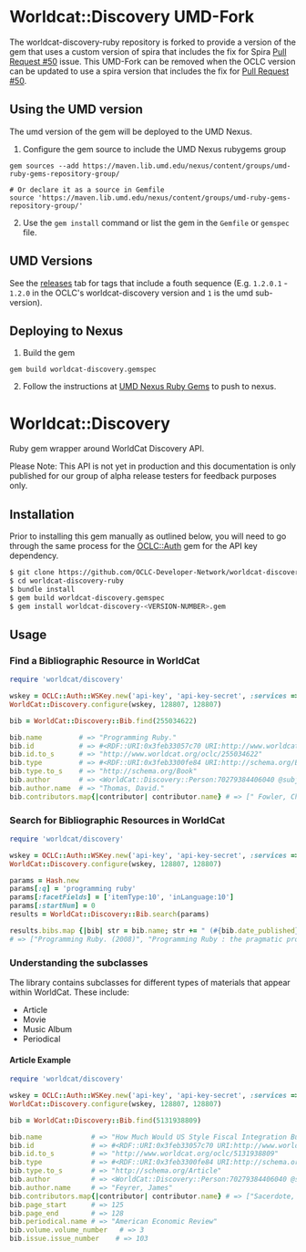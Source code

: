 # Worldcat::Discovery UMD-Fork
The worldcat-discovery-ruby repository is forked to provide a version of the gem
that uses a custom version of spira that includes the fix for Spira
[Pull Request #50][pr-50] issue. This UMD-Fork can be removed when the OCLC
version can be updated to use a spira version that includes the fix for
[Pull Request #50][pr-50].

## Using the UMD version

The umd version of the gem will be deployed to the UMD Nexus.

1. Configure the gem source to include the UMD Nexus rubygems group

```
gem sources --add https://maven.lib.umd.edu/nexus/content/groups/umd-ruby-gems-repository-group/

# Or declare it as a source in Gemfile
source 'https://maven.lib.umd.edu/nexus/content/groups/umd-ruby-gems-repository-group/'
```

2. Use the `gem install` command or list the gem in the `Gemfile` or `gemspec` file.

## UMD Versions

See the [releases](./releases) tab for tags that include a fouth sequence
(E.g. `1.2.0.1` - `1.2.0` in the OCLC's worldcat-discovery version and `1`
is the umd sub-version).

## Deploying to Nexus

1. Build the gem

```
gem build worldcat-discovery.gemspec
```

2. Follow the instructions at [UMD Nexus Ruby Gems][umd-nexus] to push to nexus.

[pr-50]: https://github.com/ruby-rdf/spira/pull/50
[umd-nexus]: https://confluence.umd.edu/display/LIB/UMD+Nexus+Ruby+Gems

# Worldcat::Discovery

Ruby gem wrapper around WorldCat Discovery API.

Please Note: This API is not yet in production and this documentation is only published for our group
of alpha release testers for feedback purposes only.

## Installation

Prior to installing this gem manually as outlined below, you will need to go through the same
process for the [OCLC::Auth](https://github.com/OCLC-Developer-Network/oclc-auth-ruby) gem for the API key dependency.

```bash
$ git clone https://github.com/OCLC-Developer-Network/worldcat-discovery-ruby.git
$ cd worldcat-discovery-ruby
$ bundle install
$ gem build worldcat-discovery.gemspec
$ gem install worldcat-discovery-<VERSION-NUMBER>.gem
```

## Usage

### Find a Bibliographic Resource in WorldCat

```ruby
require 'worldcat/discovery'

wskey = OCLC::Auth::WSKey.new('api-key', 'api-key-secret', :services => ['WorldCatDiscoveryAPI'])
WorldCat::Discovery.configure(wskey, 128807, 128807)

bib = WorldCat::Discovery::Bib.find(255034622)

bib.name         # => "Programming Ruby."
bib.id           # => #<RDF::URI:0x3feb33057c70 URI:http://www.worldcat.org/oclc/255034622>
bib.id.to_s      # => "http://www.worldcat.org/oclc/255034622"
bib.type         # => #<RDF::URI:0x3feb3300fe84 URI:http://schema.org/Book>
bib.type.to_s    # => "http://schema.org/Book"
bib.author       # => <WorldCat::Discovery::Person:70279384406040 @subject: http://viaf.org/viaf/107579098>
bib.author.name  # => "Thomas, David."
bib.contributors.map{|contributor| contributor.name} # => [" Fowler, Chad.", "Hunt, Andrew."]
```

### Search for Bibliographic Resources in WorldCat

```ruby
require 'worldcat/discovery'

wskey = OCLC::Auth::WSKey.new('api-key', 'api-key-secret', :services => ['WorldCatDiscoveryAPI'])
WorldCat::Discovery.configure(wskey, 128807, 128807)

params = Hash.new
params[:q] = 'programming ruby'
params[:facetFields] = ['itemType:10', 'inLanguage:10']
params[:startNum] = 0
results = WorldCat::Discovery::Bib.search(params)

results.bibs.map {|bib| str = bib.name; str += " (#{bib.date_published})" if bib.date_published; str}
# => ["Programming Ruby. (2008)", "Programming Ruby : the pragmatic programmers' guide (2005)", "The Ruby programming language (2008)", ... ]
```
### Understanding the subclasses
The library contains subclasses for different types of materials that appear within WorldCat. These include:
+ Article
+ Movie
+ Music Album
+ Periodical

#### Article Example

```ruby
require 'worldcat/discovery'

wskey = OCLC::Auth::WSKey.new('api-key', 'api-key-secret', :services => ['WorldCatDiscoveryAPI'])
WorldCat::Discovery.configure(wskey, 128807, 128807)

bib = WorldCat::Discovery::Bib.find(5131938809)

bib.name            # => "How Much Would US Style Fiscal Integration Buffer European Unemployment and Income Shocks? (A Comparative Empirical Analysis)"
bib.id              # => #<RDF::URI:0x3feb33057c70 URI:http://www.worldcat.org/oclc/5131938809>
bib.id.to_s         # => "http://www.worldcat.org/oclc/5131938809"
bib.type            # => #<RDF::URI:0x3feb3300fe84 URI:http://schema.org/Article>
bib.type.to_s       # => "http://schema.org/Article"
bib.author          # => <WorldCat::Discovery::Person:70279384406040 @subject: http://viaf.org/viaf/107579098>
bib.author.name     # => "Feyrer, James"
bib.contributors.map{|contributor| contributor.name} # => ["Sacerdote, Bruce", "Feyrer, James"]
bib.page_start      # => 125
bib.page_end        # => 128
bib.periodical.name # => "American Economic Review"
bib.volume.volume_number   # => 3
bib.issue.issue_number    # => 103

```
